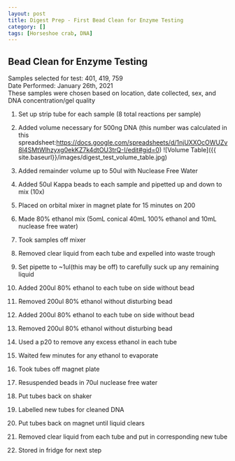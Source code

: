 ```yaml
---
layout: post
title: Digest Prep - First Bead Clean for Enzyme Testing
category: []
tags: [Horseshoe crab, DNA]
---
```

## Bead Clean for Enzyme Testing
Samples selected for test: 401, 419, 759\
Date Performed: January 26th, 2021\
These samples were chosen based on location, date collected, sex, and DNA concentration/gel quality

  1. Set up strip tube for each sample (8 total reactions per sample)
  2. Added volume necessary for 500ng DNA (this number was calculated in this spreadsheet:https://docs.google.com/spreadsheets/d/1njUXXOcOWUZv8l4SMtWlhzyxg0ekKZ7k4dtOU3trQ-I/edit#gid=0)
![Volume Table]({{ site.baseurl}}/images/digest_test_volume_table.jpg)

  3. Added remainder volume up to 50ul with Nuclease Free Water
  4. Added 50ul Kappa beads to each sample and pipetted up and down to mix (10x)
  5. Placed on orbital mixer in magnet plate for 15 minutes on 200
  6. Made 80% ethanol mix (5omL conical 40mL 100% ethanol and 10mL nuclease free water)
  7. Took samples off mixer
  8. Removed clear liquid from each tube and expelled into waste trough
  9. Set pipette to ~1ul(this may be off) to carefully suck up any remaining liquid
  10. Added 200ul 80% ethanol to each tube on side without bead
  11. Removed 200ul 80% ethanol without disturbing bead
  12. Added 200ul 80% ethanol to each tube on side without bead
  13. Removed 200ul 80% ethanol without disturbing bead
  14. Used a p20 to remove any excess ethanol in each tube
  15. Waited few minutes for any ethanol to evaporate
  16. Took tubes off magnet plate
  17. Resuspended beads in 70ul nuclease free water
  18. Put tubes back on shaker
  19. Labelled new tubes for cleaned DNA
  20. Put tubes back on magnet until liquid clears
  21. Removed clear liquid from each tube and put in corresponding new tube
  22. Stored in fridge for next step
